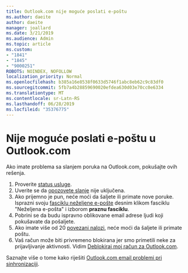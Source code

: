 ```yaml
---
title: Outlook.com nije moguće poslati e-poštu
ms.author: daeite
author: daeite
manager: joallard
ms.date: 3/21/2019
ms.audience: Admin
ms.topic: article
ms.custom:
- "1841"
- "1845"
- "9000251"
ROBOTS: NOINDEX, NOFOLLOW
localization_priority: Normal
ms.openlocfilehash: b385a16e8538f0633d5746f1abc8eb62c9c83df0
ms.sourcegitcommit: 5fb7a4b28859690020efdea630d03e70cc0e6334
ms.translationtype: MT
ms.contentlocale: sr-Latn-RS
ms.lasthandoff: 06/28/2019
ms.locfileid: "35376775"
---
```

# <a name="cant-send-email-in-outlookcom"></a>Nije moguće poslati e-poštu u Outlook.com

Ako imate problema sa slanjem poruka na Outlook.com, pokušajte ovih rešenja.

1. Proverite [status usluge](https://go.microsoft.com/fwlink/p/?linkid=837482).
1. Uverite se da [opozovete slanje](https://outlook.live.com/mail/options/mail/messageContent/undoSend) nije uključena.
1. Ako prijemno je pun, neće moći da šaljete ili primate nove poruke. Isprazni svoju [fasciklu neželjene e-pošte](https://outlook.live.com/mail/junkemail) desnim klikom fasciklu "Neželjena e-pošta" i izborom **praznu fasciklu**.
1. Pobrini se da budu ispravno oblikovane email adrese ljudi koji pokušavate da pošaljete.
1. Ako imate više od 20 [povezani nalozi](https://outlook.live.com/mail/options/mail/accounts/connected), neće moći da šaljete ili primate poštu.
1. Vaš račun može biti privremeno blokirana jer smo primetili neke za prijavljivanje aktivnosti. Vidim [Deblokiraj moj račun za Outlook.com](https://support.office.com/article/f4ad2701-d166-4d8b-8a6a-9af2a1f8a4c4).

Saznajte više o tome kako riješiti [Outlook.com email problemi pri sinhronizaciji](https://support.office.com/article/d39e3341-8d79-4bf1-b3c7-ded602233642).